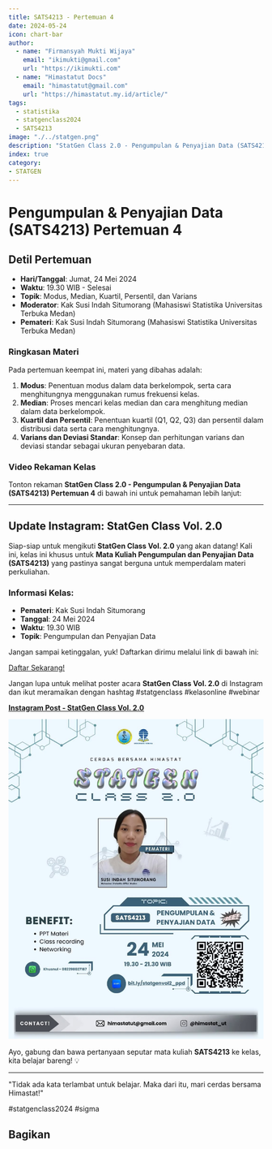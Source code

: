 ```yaml
--- 
title: SATS4213 - Pertemuan 4
date: 2024-05-24
icon: chart-bar
author:
  - name: "Firmansyah Mukti Wijaya"
    email: "ikimukti@gmail.com"
    url: "https://ikimukti.com"
  - name: "Himastatut Docs"
    email: "himastatut@gmail.com"
    url: "https://himastatut.my.id/article/"
tags:
  - statistika
  - statgenclass2024
  - SATS4213
image: "./../statgen.png"
description: "StatGen Class 2.0 - Pengumpulan & Penyajian Data (SATS4213) adalah program untuk memperkenalkan mahasiswa pada konsep dasar pengumpulan dan penyajian data serta aplikasinya dalam statistika."
index: true
category: 
- STATGEN
--- 
```


# Pengumpulan & Penyajian Data (SATS4213) Pertemuan 4

## Detil Pertemuan

- **Hari/Tanggal**: Jumat, 24 Mei 2024  
- **Waktu**: 19.30 WIB - Selesai  
- **Topik**: Modus, Median, Kuartil, Persentil, dan Varians  
- **Moderator**: Kak Susi Indah Situmorang (Mahasiswi Statistika Universitas Terbuka Medan)  
- **Pemateri**: Kak Susi Indah Situmorang (Mahasiswi Statistika Universitas Terbuka Medan)

### Ringkasan Materi
Pada pertemuan keempat ini, materi yang dibahas adalah:
1. **Modus**: Penentuan modus dalam data berkelompok, serta cara menghitungnya menggunakan rumus frekuensi kelas.
2. **Median**: Proses mencari kelas median dan cara menghitung median dalam data berkelompok.
3. **Kuartil dan Persentil**: Penentuan kuartil (Q1, Q2, Q3) dan persentil dalam distribusi data serta cara menghitungnya.
4. **Varians dan Deviasi Standar**: Konsep dan perhitungan varians dan deviasi standar sebagai ukuran penyebaran data.

### Video Rekaman Kelas
Tonton rekaman **StatGen Class 2.0 - Pengumpulan & Penyajian Data (SATS4213) Pertemuan 4** di bawah ini untuk pemahaman lebih lanjut:

<VidStack  
  src="https://www.youtube.com/watch?v=odfVXAabpLs"  
  title="StatGen Class 2.0 - Pengumpulan & Penyajian Data (SATS4213) Pertemuan 4"
/>

--- 

## Update Instagram: StatGen Class Vol. 2.0

Siap-siap untuk mengikuti **StatGen Class Vol. 2.0** yang akan datang! Kali ini, kelas ini khusus untuk **Mata Kuliah Pengumpulan dan Penyajian Data (SATS4213)** yang pastinya sangat berguna untuk memperdalam materi perkuliahan.

### Informasi Kelas:

- **Pemateri**: Kak Susi Indah Situmorang
- **Tanggal**: 24 Mei 2024
- **Waktu**: 19.30 WIB
- **Topik**: Pengumpulan dan Penyajian Data

Jangan sampai ketinggalan, yuk! Daftarkan dirimu melalui link di bawah ini:

[Daftar Sekarang!](https://bit.ly/statgenvol2_ppd)

Jangan lupa untuk melihat poster acara **StatGen Class Vol. 2.0** di Instagram dan ikut meramaikan dengan hashtag #statgenclass #kelasonline #webinar

[**Instagram Post - StatGen Class Vol. 2.0**](https://www.instagram.com/p/C7U_YhtyBmw/?img_index=1)

![StatGen Class 2.0 Poster](pertemuan-4-image.png)

Ayo, gabung dan bawa pertanyaan seputar mata kuliah **SATS4213** ke kelas, kita belajar bareng! 💡

--- 

"Tidak ada kata terlambat untuk belajar. Maka dari itu, mari cerdas bersama Himastat!"

#statgenclass2024 #sigma


## Bagikan
<Share colorful />
<GitContributors />
<GitChangelog />